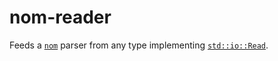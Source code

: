 # nom-reader
Feeds a [`nom`](https://github.com/Geal/nom) parser from any type implementing [`std::io::Read`](https://doc.rust-lang.org/std/io/trait.Read.html).
